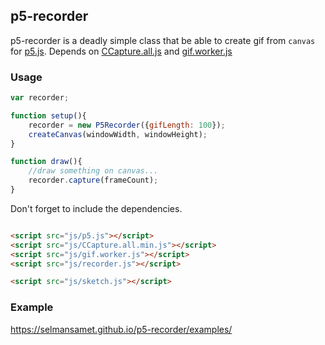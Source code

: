 ## p5-recorder
p5-recorder is a deadly simple class that be able to create gif from `canvas` for [p5.js](https://p5js.org/). Depends on [CCapture.all.js](https://github.com/spite/ccapture.js/blob/master/build/CCapture.all.min.js) and [gif.worker.js](https://github.com/jnordberg/gif.js/blob/master/dist/gif.worker.js)

### Usage
```javascript
var recorder;

function setup(){
    recorder = new P5Recorder({gifLength: 100});
    createCanvas(windowWidth, windowHeight);
}

function draw(){
    //draw something on canvas...
    recorder.capture(frameCount);
}
```

Don't forget to include the dependencies.
```html

<script src="js/p5.js"></script>
<script src="js/CCapture.all.min.js"></script>
<script src="js/gif.worker.js"></script>
<script src="js/recorder.js"></script>

<script src="js/sketch.js"></script>
``` 

### Example
https://selmansamet.github.io/p5-recorder/examples/
